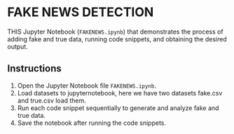 # FAKE NEWS DETECTION

THIS Jupyter Notebook (`FAKENEWS.ipynb`) that demonstrates the process of adding fake and true data, running code snippets, and obtaining the desired output.

## Instructions

1. Open the Jupyter Notebook file `FAKENEWS.ipynb`.
2. Load datasets to jupyternotebook, here we have two datasets fake.csv and true.csv load them.
3. Run each code snippet sequentially to generate and analyze fake and true data.
4. Save the notebook after running the code snippets.


